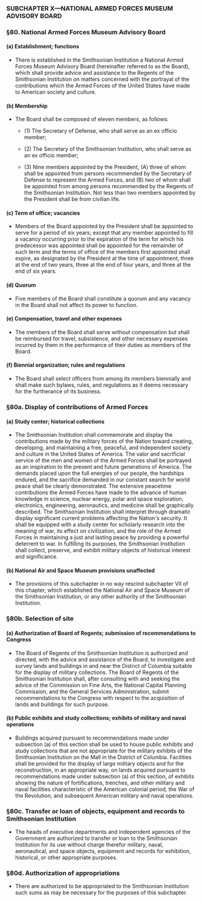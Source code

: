 ### SUBCHAPTER X—NATIONAL ARMED FORCES MUSEUM ADVISORY BOARD

### §80. National Armed Forces Museum Advisory Board
#### (a) Establishment; functions
* There is established in the Smithsonian Institution a National Armed Forces Museum Advisory Board (hereinafter referred to as the Board), which shall provide advice and assistance to the Regents of the Smithsonian Institution on matters concerned with the portrayal of the contributions which the Armed Forces of the United States have made to American society and culture.

#### (b) Membership
* The Board shall be composed of eleven members, as follows:

  * (1) The Secretary of Defense, who shall serve as an ex officio member;

  * (2) The Secretary of the Smithsonian Institution, who shall serve as an ex officio member;

  * (3) Nine members appointed by the President, (A) three of whom shall be appointed from persons recommended by the Secretary of Defense to represent the Armed Forces, and (B) two of whom shall be appointed from among persons recommended by the Regents of the Smithsonian Institution. Not less than two members appointed by the President shall be from civilian life.

#### (c) Term of office; vacancies
* Members of the Board appointed by the President shall be appointed to serve for a period of six years; except that any member appointed to fill a vacancy occurring prior to the expiration of the term for which his predecessor was appointed shall be appointed for the remainder of such term and the terms of office of the members first appointed shall expire, as designated by the President at the time of appointment, three at the end of two years, three at the end of four years, and three at the end of six years.

#### (d) Quorum
* Five members of the Board shall constitute a quorum and any vacancy in the Board shall not affect its power to function.

#### (e) Compensation, travel and other expenses
* The members of the Board shall serve without compensation but shall be reimbursed for travel, subsistence, and other necessary expenses incurred by them in the performance of their duties as members of the Board.

#### (f) Biennial organization; rules and regulations
* The Board shall select officers from among its members biennially and shall make such bylaws, rules, and regulations as it deems necessary for the furtherance of its business.

### §80a. Display of contributions of Armed Forces
#### (a) Study center; historical collections
* The Smithsonian Institution shall commemorate and display the contributions made by the military forces of the Nation toward creating, developing, and maintaining a free, peaceful, and independent society and culture in the United States of America. The valor and sacrificial service of the men and women of the Armed Forces shall be portrayed as an inspiration to the present and future generations of America. The demands placed upon the full energies of our people, the hardships endured, and the sacrifice demanded in our constant search for world peace shall be clearly demonstrated. The extensive peacetime contributions the Armed Forces have made to the advance of human knowledge in science, nuclear energy, polar and space exploration, electronics, engineering, aeronautics, and medicine shall be graphically described. The Smithsonian Institution shall interpret through dramatic display significant current problems affecting the Nation's security. It shall be equipped with a study center for scholarly research into the meaning of war, its effect on civilization, and the role of the Armed Forces in maintaining a just and lasting peace by providing a powerful deterrent to war. In fulfilling its purposes, the Smithsonian Institution shall collect, preserve, and exhibit military objects of historical interest and significance.

#### (b) National Air and Space Museum provisions unaffected
* The provisions of this subchapter in no way rescind subchapter VII of this chapter, which established the National Air and Space Museum of the Smithsonian Institution, or any other authority of the Smithsonian Institution.

### §80b. Selection of site
#### (a) Authorization of Board of Regents; submission of recommendations to Congress
* The Board of Regents of the Smithsonian Institution is authorized and directed, with the advice and assistance of the Board, to investigate and survey lands and buildings in and near the District of Columbia suitable for the display of military collections. The Board of Regents of the Smithsonian Institution shall, after consulting with and seeking the advice of the Commission on Fine Arts, the National Capital Planning Commission, and the General Services Administration, submit recommendations to the Congress with respect to the acquisition of lands and buildings for such purpose.

#### (b) Public exhibits and study collections; exhibits of military and naval operations
* Buildings acquired pursuant to recommendations made under subsection (a) of this section shall be used to house public exhibits and study collections that are not appropriate for the military exhibits of the Smithsonian Institution on the Mall in the District of Columbia. Facilities shall be provided for the display of large military objects and for the reconstruction, in an appropriate way, on lands acquired pursuant to recommendations made under subsection (a) of this section, of exhibits showing the nature of fortifications, trenches, and other military and naval facilities characteristic of the American colonial period, the War of the Revolution, and subsequent American military and naval operations.

### §80c. Transfer or loan of objects, equipment and records to Smithsonian Institution
* The heads of executive departments and independent agencies of the Government are authorized to transfer or loan to the Smithsonian Institution for its use without charge therefor military, naval, aeronautical, and space objects, equipment and records for exhibition, historical, or other appropriate purposes.

### §80d. Authorization of appropriations
* There are authorized to be appropriated to the Smithsonian Institution such sums as may be necessary for the purposes of this subchapter.